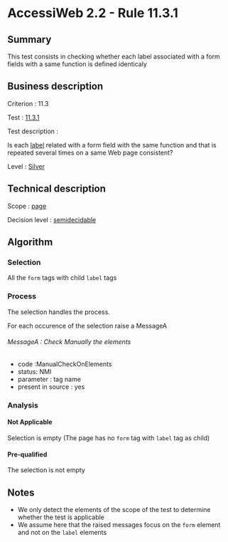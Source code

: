 # AccessiWeb 2.2 - Rule 11.3.1

## Summary

This test consists in checking whether each label associated with a form
fields with a same function is defined identicaly

## Business description

Criterion : 11.3

Test : [11.3.1](http://www.accessiweb.org/index.php/accessiweb-22-english-version.html#test-11-3-1)

Test description :

Is each [label](http://www.accessiweb.org/index.php/glossary-76.html#mEtiquette) related with a form field with the same function and that is repeated several times on a same Web page consistent?

Level : [Silver](/en/category/rules-design/accessiweb-11/level/argent)

## Technical description

Scope : [page](/en/category/rules-design/accessiweb-11/scope/page)

Decision level :
[semidecidable](/en/category/rules-design/accessiweb-11/decision-level/semidecidable)

## Algorithm

### Selection

All the `form` tags with child `label` tags

### Process

The selection handles the process.

For each occurence of the selection raise a MessageA

###### MessageA : Check Manually the elements

-   code :ManualCheckOnElements
-   status: NMI
-   parameter : tag name
-   present in source : yes

### Analysis

#### Not Applicable

Selection is empty (The page has no `form` tag with `label` tag as
child)

#### Pre-qualified

The selection is not empty

## Notes

-   We only detect the elements of the scope of the test to determine
    whether the test is applicable
-   We assume here that the raised messages focus on the `form` element
    and not on the `label` elements

